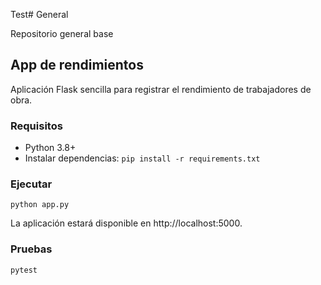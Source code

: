 Test# General

Repositorio general base

## App de rendimientos

Aplicación Flask sencilla para registrar el rendimiento de trabajadores de obra.

### Requisitos
- Python 3.8+
- Instalar dependencias: `pip install -r requirements.txt`

### Ejecutar

```
python app.py
```
La aplicación estará disponible en http://localhost:5000.

### Pruebas

```
pytest
```
